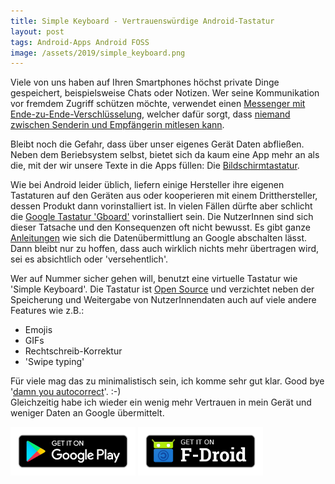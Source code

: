```yaml
---
title: Simple Keyboard - Vertrauenswürdige Android-Tastatur
layout: post
tags: Android-Apps Android FOSS
image: /assets/2019/simple_keyboard.png
---
```

Viele von uns haben auf Ihren Smartphones höchst private Dinge gespeichert, beispielsweise Chats oder Notizen. Wer seine Kommunikation vor fremdem Zugriff schützen möchte, verwendet einen [Messenger mit Ende-zu-Ende-Verschlüsselung](https://signal.org), welcher dafür sorgt, dass [niemand zwischen Senderin und Empfängerin mitlesen kann](https://de.wikipedia.org/wiki/Ende-zu-Ende-Verschl%C3%BCsselung).

Bleibt noch die Gefahr, dass über unser eigenes Gerät Daten abfließen. Neben dem Beriebsystem selbst, bietet sich da kaum eine App mehr an als die, mit der wir unsere Texte in die Apps füllen: Die [Bildschirmtastatur](https://de.wikipedia.org/wiki/Bildschirmtastatur).

<!--more-->

Wie bei Android leider üblich, liefern einige Hersteller ihre eigenen Tastaturen auf den Geräten aus oder kooperieren mit einem Dritthersteller, dessen Produkt dann vorinstalliert ist. In vielen Fällen dürfte aber schlicht die [Google Tastatur 'Gboard'](https://play.google.com/store/apps/details?id=com.google.android.inputmethod.latin) vorinstalliert sein. Die NutzerInnen sind sich dieser Tatsache und den Konsequenzen oft nicht bewusst. Es gibt ganze [Anleitungen](https://www.guidingtech.com/stop-gboard-collecting-personal-data/) wie sich die Datenübermittlung an Google abschalten lässt. Dann bleibt nur zu hoffen, dass auch wirklich nichts mehr übertragen wird, sei es absichtlich oder 'versehentlich'.

Wer auf Nummer sicher gehen will, benutzt eine virtuelle Tastatur wie 'Simple Keyboard'.
Die Tastatur ist [Open Source](https://github.com/rkkr/simple-keyboard) und verzichtet neben der Speicherung und Weitergabe von NutzerInnendaten auch auf viele andere Features wie z.B.:
  * Emojis
  * GIFs
  * Rechtschreib-Korrektur
  * 'Swipe typing'

Für viele mag das zu minimalistisch sein, ich komme sehr gut klar. Good bye '[damn you autocorrect](https://mashable.com/2012/02/03/damn-you-autocorrect-founder-picks-13-funniest-texts-ever/?europe=true)'. :-)<br> Gleichzeitig habe ich wieder ein wenig mehr Vertrauen in mein Gerät und weniger Daten an Google übermittelt.

[<img src="/assets/get_it_on_google_play.png" width="200px">](https://play.google.com/store/apps/details?id=rkr.simplekeyboard.inputmethod)
[<img src="/assets/get_it_on_f-droid.png" width="200px">](https://f-droid.org/en/packages/rkr.simplekeyboard.inputmethod/)